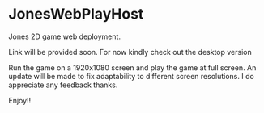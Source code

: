 # JonesWebPlayHost
Jones 2D game web deployment. 

Link will be provided soon. For now kindly check out the desktop version


Run the game on a 1920x1080 screen and play the game at full screen.
An update will be made to fix adaptability to different screen resolutions.
I do appreciate any feedback thanks.

Enjoy!!
